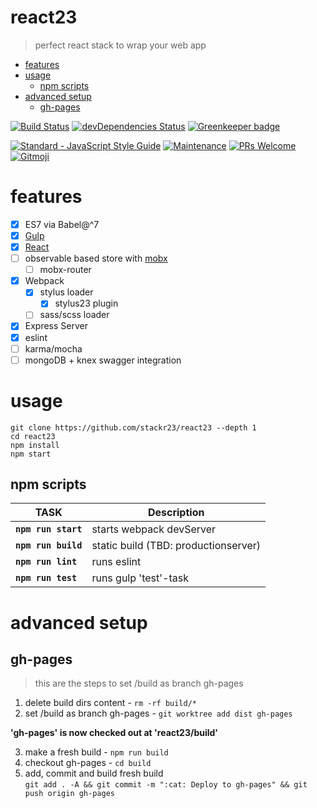 # react23
> perfect react stack to wrap your web app

<!-- MarkdownTOC autolink="true" autoanchor="true" -->

- [features](#features)
- [usage](#usage)
    - [npm scripts](#npm-scripts)
- [advanced setup](#advanced-setup)
    - [gh-pages](#gh-pages)

<!-- /MarkdownTOC -->

[![Build Status](https://travis-ci.com/stackr23/react23.svg?branch=master)](https://travis-ci.com/stackr23/react23)
[![devDependencies Status](https://david-dm.org/stackr23/react23/dev-status.svg)](https://david-dm.org/stackr23/react23?type=dev)
[![Greenkeeper badge](https://badges.greenkeeper.io/stackr23/react23.svg)](https://greenkeeper.io/)

<a href="https://standardjs.com"><img src="https://img.shields.io/badge/code_style-standard-brightgreen.svg" alt="Standard - JavaScript Style Guide"></a>
[![Maintenance][maintenance-img]][maintenance-url]
[![PRs Welcome][pr-welcome]](http://makeapullrequest.com)
<a href="https://gitmoji.carloscuesta.me">
    <img src="https://img.shields.io/badge/gitmoji-%20😜%20😍-FFDD67.svg?style=flat-square"
         alt="Gitmoji">
</a>

[maintenance-img]: https://img.shields.io/badge/Maintained%3F-yes-green.svg
[maintenance-url]: https://GitHub.com/Doubleu23/tailored-react-env/graphs/commit-activity
[pr-welcome]: https://img.shields.io/badge/PRs-welcome-brightgreen.svg?style=flat-square

<a id="features"></a>
# features
* [x] ES7 via Babel@^7
* [x] [Gulp](https://gulpjs.com/)
* [x] [React](https://reactjs.org/)
* [ ] observable based store with [mobx](https://mobx.js.org/)
    * [ ] mobx-router
* [x] Webpack
    * [x] stylus loader
        * [x] stylus23 plugin
    * [ ] sass/scss loader
* [x] Express Server
* [x] eslint
* [ ] karma/mocha
* [ ] mongoDB + knex  swagger integration

<a id="usage"></a>
# usage
```
git clone https://github.com/stackr23/react23 --depth 1
cd react23
npm install
npm start 
```

<a id="npm-scripts"></a>
## npm scripts
| __TASK__              | __Description__                       |   
|-----------------------|---------------------------------------|
| __`npm run start`__   | starts webpack devServer              |
| __`npm run build`__   | static build (TBD: productionserver)  |
| __`npm run lint`__    | runs eslint                           |
| __`npm run test`__    | runs gulp 'test'-task                 | 

<a id="advanced-setup"></a>
# advanced setup

<a id="gh-pages"></a>
## gh-pages
> this are the steps to set /build as branch gh-pages

1. delete build dirs content - `rm -rf build/*`  
2. set /build as branch gh-pages - `git worktree add dist gh-pages`

__'gh-pages' is now checked out at 'react23/build'__

3. make a fresh build - `npm run build`  
4. checkout gh-pages - `cd build`  
5. add, commit and build fresh build  
  `git add . -A && git commit -m ":cat: Deploy to gh-pages" && git push origin gh-pages`  

